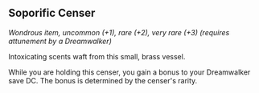 ## Soporific Censer
*Wondrous item, uncommon (+1), rare (+2), very rare (+3) (requires attunement by a Dreamwalker)*

Intoxicating scents waft from this small, brass vessel.

While you are holding this censer, you gain a bonus to your Dreamwalker save DC. The bonus is determined by the censer's rarity.
